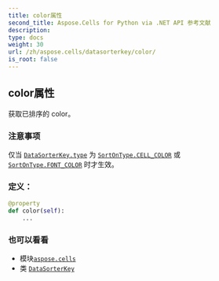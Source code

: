 ```yaml
---
title: color属性
second_title: Aspose.Cells for Python via .NET API 参考文献
description:
type: docs
weight: 30
url: /zh/aspose.cells/datasorterkey/color/
is_root: false
---
```

## color属性

获取已排序的 color。

### 注意事项

仅当 [`DataSorterKey.type`](/cells/python-net/zh/aspose.cells/datasorterkey#type) 为 [`SortOnType.CELL_COLOR`](/cells/python-net/zh/aspose.cells/sortontype#CELL_COLOR) 或 [`SortOnType.FONT_COLOR`](/cells/python-net/zh/aspose.cells/sortontype#FONT_COLOR) 时才生效。
### 定义：
```python
@property
def color(self):
    ...
```

### 也可以看看
* 模块[`aspose.cells`](../../)
* 类 [`DataSorterKey`](/cells/python-net/zh/aspose.cells/datasorterkey)
